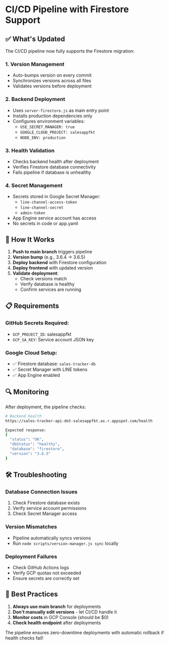 # CI/CD Pipeline with Firestore Support

## ✅ What's Updated

The CI/CD pipeline now fully supports the Firestore migration:

### 1. **Version Management**
- Auto-bumps version on every commit
- Synchronizes versions across all files
- Validates versions before deployment

### 2. **Backend Deployment**
- Uses `server-firestore.js` as main entry point
- Installs production dependencies only
- Configures environment variables:
  - `USE_SECRET_MANAGER: true`
  - `GOOGLE_CLOUD_PROJECT: salesappfkt`
  - `NODE_ENV: production`

### 3. **Health Validation**
- Checks backend health after deployment
- Verifies Firestore database connectivity
- Fails pipeline if database is unhealthy

### 4. **Secret Management**
- Secrets stored in Google Secret Manager:
  - `line-channel-access-token`
  - `line-channel-secret`
  - `admin-token`
- App Engine service account has access
- No secrets in code or app.yaml

## 🚀 How It Works

1. **Push to main branch** triggers pipeline
2. **Version bump** (e.g., 3.6.4 → 3.6.5)
3. **Deploy backend** with Firestore configuration
4. **Deploy frontend** with updated version
5. **Validate deployment**:
   - Check versions match
   - Verify database is healthy
   - Confirm services are running

## 📋 Requirements

### GitHub Secrets Required:
- `GCP_PROJECT_ID`: salesappfkt
- `GCP_SA_KEY`: Service account JSON key

### Google Cloud Setup:
- ✅ Firestore database: `sales-tracker-db`
- ✅ Secret Manager with LINE tokens
- ✅ App Engine enabled

## 🔍 Monitoring

After deployment, the pipeline checks:

```bash
# Backend health
https://sales-tracker-api-dot-salesappfkt.as.r.appspot.com/health

Expected response:
{
  "status": "OK",
  "dbStatus": "healthy",
  "database": "firestore",
  "version": "3.6.5"
}
```

## 🛠️ Troubleshooting

### Database Connection Issues
1. Check Firestore database exists
2. Verify service account permissions
3. Check Secret Manager access

### Version Mismatches
- Pipeline automatically syncs versions
- Run `node scripts/version-manager.js sync` locally

### Deployment Failures
- Check GitHub Actions logs
- Verify GCP quotas not exceeded
- Ensure secrets are correctly set

## 🎯 Best Practices

1. **Always use main branch** for deployments
2. **Don't manually edit versions** - let CI/CD handle it
3. **Monitor costs** in GCP Console (should be $0)
4. **Check health endpoint** after deployments

The pipeline ensures zero-downtime deployments with automatic rollback if health checks fail!